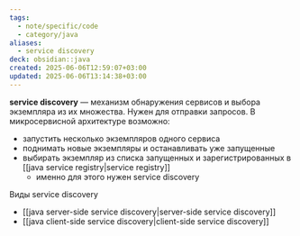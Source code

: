 ```yaml
---
tags:
  - note/specific/code
  - category/java
aliases:
  - service discovery
deck: obsidian::java
created: 2025-06-06T12:59:07+03:00
updated: 2025-06-06T13:14:38+03:00
---
```


**service discovery**
—
механизм обнаружения сервисов и выбора экземпляра из их множества. Нужен для отправки запросов.
В микросервисной архитектуре возможно:
- запустить несколько экземпляров одного сервиса
- поднимать новые экземпляры и останавливать уже запущенные
- выбирать экземпляр из списка запущенных и зарегистрированных в [[java service registry|service registry]]
	- именно для этого нужен service discovery

Виды service discovery
- [[java server-side service discovery|server-side service discovery]]
- [[java client-side service discovery|client-side service discovery]]
